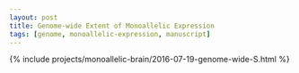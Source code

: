 ```yaml
---
layout: post
title: Genome-wide Extent of Monoallelic Expression
tags: [genome, monoallelic-expression, manuscript]
---
```


{% include projects/monoallelic-brain/2016-07-19-genome-wide-S.html %}
